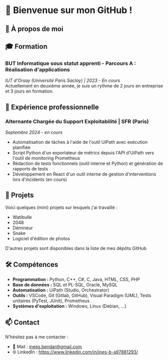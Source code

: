 # 👋 Bienvenue sur mon GitHub !

## 💬 À propos de moi 

## 🎓 Formation

### BUT Informatique sous statut apprenti - Parcours A : Réalisation d'applications
*IUT d'Orsay (Université Paris Saclay) | 2023 - En cours*   
Actuellement en deuxième année, je suis un rythme de 2 jours en entreprise et 3 jours en formation.


## 💼 Expérience professionnelle

### Alternante Chargée du Support Exploitabilité | SFR (Paris)
*Septembre 2024 - en cours*
- Automatisation de tâches à l'aide de l'outil UiPath avec exécution planifiée
- Script Python d'un exportateur de métrics depuis l'API d'UiPath vers l'outil de monitoring Prometheus
- Rédaction de tests fonctionnels (outil interne et Python) et génération de rapports de tests
- Développement en React d'un outil interne de gestion d'interventions lors d'incidents (en cours)


## 🚀 Projets

Voici quelques (mini) projets sur lesquels j'ai travaillé :
<!-- Détailler -->
- Watibulle
- 2048
- Démineur
- Snake
- Logiciel d'édition de photos

D'autres projets sont disponibles dans la liste de mes dépôts GitHub

## 🛠️ Compétences

- **Programmation :** Python, C++, C#, C, Java, HTML, CSS, PHP
- **Base de données :** SQL et PL-SQL, Oracle, MySQL
- **Automatisation :** UiPath (Studio, Orchestrator)
- **Outils :** VSCode, Git (Gitlab, GitHub), Visual Paradigm (UML), Tests unitaires (PyTest, JUnit), Prometheus
- **Systèmes d'exploitation :** Windows, Linux (Debian, ...)


## 📫 Contact
N'hésitez pas à me contacter : 
- 📧 Mail : inees.bendar@gmail.com
- 🌐 LinkedIn : https://www.linkedin.com/in/ines-b-a97881293/


<!---
bndrbzznysf/bndrbzznysf is a ✨ special ✨ repository because its `README.md` (this file) appears on your GitHub profile.
You can click the Preview link to take a look at your changes.
--->
